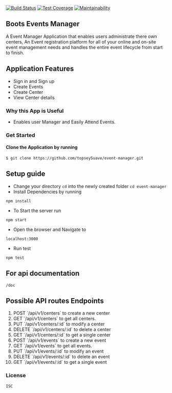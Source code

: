[![Build Status](https://travis-ci.org/topseySuave/event-manager.svg?branch=157178840-update-rename-test-files)](https://travis-ci.org/topseySuave/event-manager)
[![Test Coverage](https://api.codeclimate.com/v1/badges/2219e1701e5995fa3410/test_coverage)](https://codeclimate.com/github/topseySuave/event-manager/test_coverage)
[![Maintainability](https://api.codeclimate.com/v1/badges/2219e1701e5995fa3410/maintainability)](https://codeclimate.com/github/topseySuave/event-manager/maintainability)


## Boots Events Manager
  A Event Manager Application that enables users administrate there own centers, An Event registration platform for all of your online and on-site event management needs and handles the entire event lifecycle from start to finish.

 ## Application Features
   - Sign in and Sign up
   - Create Events
   - Create Center
   - View Center details

 ### Why this App is Useful
   - Enables user Manager and Easily Attend Events.

 ### Get Started
  #### Clone the Application by running
    $ git clone https://github.com/topseySuave/event-manager.git

## Setup guide
 - Change your directory ``cd`` into the newly created folder ``cd event-manager``
 - Install Dependencies by running 
 ```
 npm install
 ```
 - To Start the server run 
 ```
 npm start
 ```
 - Open the browser and Navigate to 
 ```
 localhost:3000
 ```
 - Run test 
 ```
 npm test
 ```
## For api documentation
 ```/doc```

## Possible API routes Endpoints
<ol>
   <li>POST  `/api/v1/centers` to create a new center </li>
   <li>GET  `/api/v1/centers` to get all centers.</li>
   <li>PUT  `/api/v1/centers/:id` to modify a center</li>
   <li>DELETE  `/api/v1/centers/:id` to delete a center</li>
   <li>GET `/api/v1/centers/:id` to get a single center</li>
   <li>POST  `/api/v1/events` to create a new event </li>
   <li>GET  `/api/v1/events` to get all events.</li>
   <li>PUT  `/api/v1/events/:id` to modify an event</li>
   <li>DELETE  `/api/v1/events/:id` to delete an event</li>
   <li>GET `/api/v1/events/:id` to get a single event</li>
</ol>

### License
    ISC
